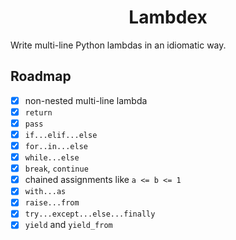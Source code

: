 <h1 style="text-align: center">Lambdex</h1>

Write multi-line Python lambdas in an idiomatic way.

## Roadmap

 - [x] non-nested multi-line lambda
 - [x] `return`
 - [x] `pass`
 - [x] `if...elif...else`
 - [x] `for..in...else` 
 - [x] `while...else`
 - [x] `break`, `continue`
 - [x] chained assignments like `a <= b <= 1`
 - [x] `with...as`
 - [x] `raise...from`
 - [x] `try...except...else...finally`
 - [x] `yield` and `yield_from`